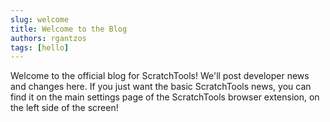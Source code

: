 ```yaml
---
slug: welcome
title: Welcome to the Blog
authors: rgantzos
tags: [hello]
---
```

Welcome to the official blog for ScratchTools! We'll post developer news and changes here. If you just want the basic ScratchTools news, you can find it on the main settings page of the ScratchTools browser extension, on the left side of the screen!

